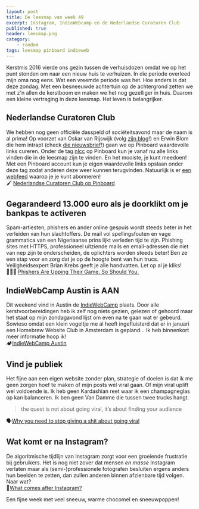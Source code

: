 ```yaml
---
layout: post
title: De leesmap van week 49
excerpt: Instagram, IndieWebcamp en de Nederlandse Curatoren Club
published: true
header: leesmap.png
category: 
    - random
tags: leesmap pinboard indieweb
---
```


Kerstmis 2016 vierde ons gezin tussen de verhuisdozen omdat we op het punt stonden om naar een nieuw huis te verhuizen. In die periode overleed mijn oma nog eens. Wat een vreemde periode was het. Hoe anders is dat deze zondag. Met een besneeuwde achtertuin op de achtergrond zetten we met z'n allen de kerstboom en maken we het nog gezelliger in huis. Daarom een kleine vertraging in deze leesmap. Het leven is belangrijker.

## Nederlandse Curatoren Club
We hebben nog geen officiële dasspeld of sociëteitsavond maar de naam is al prima! Op voorzet van Oskar van Rijswijk (volg [zijn blog][1]!) en Erwin Blom die hem intrapt (check [die nieuwsbrief][2]!) gaan we op Pinboard waardevolle links cureren. Onder de tag [nlcc][3] op Pinboard kun je vanaf nu alle links vinden die in de leesmap zijn te vinden. En het mooiste, je kunt meedoen! Met een Pinboard account kun je eigen waardevolle links opslaan onder deze tag zodat anderen deze weer kunnen terugvinden. Natuurlijk is er [een webfeed][4] waarop je je kunt abonneren!  
🖌 [Nederlandse Curatoren Club op Pinboard][5]

## Gegarandeerd 13.000 euro als je doorklikt om je bankpas te activeren
Spam-artiesten, phishers en ander online gespuis wordt steeds beter in het verleiden van hun slachtoffers. De mail vol spellingsfouten en vage grammatica van een Nigeriaanse prins lijkt verleden tijd te zijn. Phishing sites met HTTPS, professioneel uitziende mails en email-adressen die niet van nep zijn te onderscheiden, de oplichters worden steeds beter! Ben ze een stap voor en zorg dat je op de hoogte bent van hun trucs. Veiligheidsexpert Brian Krebs geeft je alle handvatten. Let op al je kliks!  
👮🏻‍♂️ [Phishers Are Upping Their Game. So Should You.][6]

## IndieWebCamp Austin is AAN
Dit weekend vind in Austin de [IndieWebCamp][7] plaats. Door alle kerstvoorbereidingen heb ik zelf nog niets gezien, gelezen of gehoord maar het staat op mijn zondagavond lijst om even na te gaan wat er gebeurd. Sowieso omdat een klein vogeltje me al heeft ingefluisterd dat er in januari een Homebrew Website Club in Amsterdam is gepland... Ik heb binnenkort meer informatie hoop ik!  
🏕[IndieWebCamp Austin][8]

## Vind je publiek
Het fijne aan een eigen website zonder plan, strategie of doelen is dat ik me geen zorgen hoef te maken of mijn posts wel viral gaan. Of mijn viral uplift wel voldoende is. Ik heb geen Kardashian reet waar ik een champagneglas op kan balanceren. Ik ben geen Van Damme die tussen twee trucks hangt. 
> the quest is not about going viral, it’s about finding your audience


🗣[Why you need to stop giving a shit about going viral][9]

## Wat komt er na Instagram?
De algoritmische tijdlijn van Instagram zorgt voor een groeiende frustratie bij gebruikers. Het is nog niet zover dat mensen _en masse_ Instagram verlaten maar als (semi-)professionele fotografen besluiten ergens anders hun beelden te zetten, dan zullen anderen binnen afzienbare tijd volgen. Naar wat?  
🤳[What comes after Instagram?][10]

Een fijne week met veel sneeuw, warme chocomel en sneeuwpoppen!

[1]:	https://dasblog.svbtle.com/
[2]:	https://www.getrevue.co/profile/fastmoving
[3]:	https://pinboard.in/t:nlcc
[4]:	https://feeds.pinboard.in/rss/t:nlcc/
[5]:	https://pinboard.in/t:nlcc
[6]:	https://krebsonsecurity.com/2017/12/phishers-are-upping-their-game-so-should-you/
[7]:	https://2017.indieweb.org/austin
[8]:	https://2017.indieweb.org/austin
[9]:	https://medium.com/the-mission/why-you-need-to-stop-giving-a-shit-about-going-viral-798acfeef33b
[10]:	http://cdevroe.com/2017/12/07/what-comes-after-instagram/
